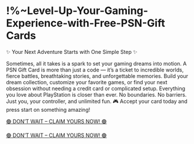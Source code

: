 # !%~Level-Up-Your-Gaming-Experience-with-Free-PSN-Gift Cards



✨ Your Next Adventure Starts with One Simple Step ✨

Sometimes, all it takes is a spark to set your gaming dreams into motion. A PSN Gift Card is more than just a code — it’s a ticket to incredible worlds, fierce battles, breathtaking stories, and unforgettable memories. Build your dream collection, customize your favorite games, or find your next obsession without needing a credit card or complicated setup. Everything you love about PlayStation is closer than ever.
No boundaries. No barriers. Just you, your controller, and unlimited fun.
🎮 Accept your card today and press start on something amazing!

[🟢 DON’T WAIT – CLAIM YOURS NOW! 🟢](    https://bit.ly/42SXAJ5)


[🟢 DON’T WAIT – CLAIM YOURS NOW! 🟢](    https://bit.ly/42SXAJ5)
